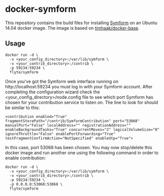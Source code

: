 docker-symform
==============
This repository contains the build files for installing [Symform](http://www.symform.com/) on an Ubuntu 14.04 docker image. The image is based on [timhaak/docker-base](https://github.com/timhaak/docker-base).

Usage
-----

    docker run -d \
      -v <your_config_directory>:/var/lib/symform \
      -v <your_contrib_directory>:/contrib \
      -p 59234:59234 \
      flyte/symform

Once you've got the Symform web interface running on http://localhost:59234 you must log in with your Symform account. After completing the configuration wizard check the <your_config_directory>/node.config file to see which port Symform has chosen for your contribution service to listen on. The line to look for should be similar to this:

    <contribution enabled="True" fragmentStorePath="/contrib/SymformContribution" port="53068" manualPort="False" localAddress="" registrationAddress="" enableBackgroundTasks="True" concurrentMoves="2" logicalVolumeSize="0" ignoreThrottle="False" enablePortForwarding="True" testFragmentConfirmAction="NotSpecified" enableUtp="True">

In this case, port 53068 has been chosen. You may now stop/delete this docker image and run another one using the following command in order to enable contribution:

    docker run -d \
      -v <your_config_directory>:/var/lib/symform \
      -v <your_contrib_directory>:/contrib \
      -p 59234:59234 \
      -p 0.0.0.0:53068:53068 \
      flyte/symform
